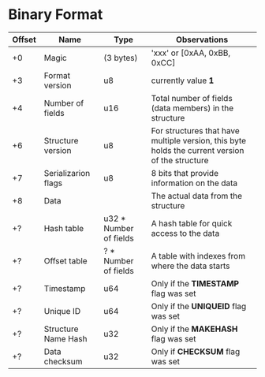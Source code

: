 # Binary Format

| Offset | Name                | Type                   | Observations                                                                                    |
| ------ | ------------------- | ---------------------- | ----------------------------------------------------------------------------------------------- |
| +0     | Magic               | (3 bytes)              | 'xxx' or [0xAA, 0xBB, 0xCC]                                                                     |
| +3     | Format version      | u8                     | currently value **1**                                                                           |
| +4     | Number of fields    | u16                    | Total number of fields (data members) in the structure                                          |
| +6     | Structure version   | u8                     | For structures that have multiple version, this byte holds the current version of the structure |
| +7     | Serializarion flags | u8                     | 8 bits that provide information on the data                                                     |
| +8     | Data                |                        | The actual data from the structure                                                              |
| +?     | Hash table          | u32 * Number of fields | A hash table for quick access to the data                                                       |
| +?     | Offset table        | ? * Number of fields   | A table with indexes from where the data starts                                                 |
| +?     | Timestamp           | u64                    | Only if the **TIMESTAMP** flag was set                                                          |
| +?     | Unique ID           | u64                    | Only if the **UNIQUEID** flag was set                                                           |
| +?     | Structure Name Hash | u32                    | Only if the **MAKEHASH** flag was set                                                           |
| +?     | Data checksum       | u32                    | Only if **CHECKSUM** flag was set                                                               |

